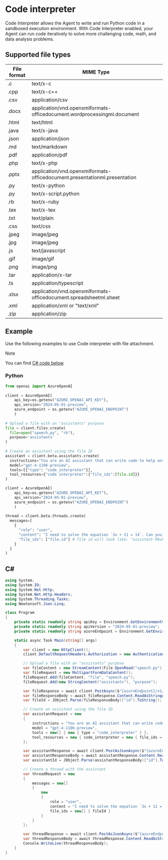 # Code interpreter 

Code Interpreter allows the Agent to write and run Python code in a sandboxed execution environment. With Code Interpreter enabled, your Agent can run code iteratively to solve more challenging code, math, and data analysis problems.

## Supported file types

|File format|MIME Type|
|---|---|
|.c| text/x-c |
|.cpp|text/x-c++ |
|.csv|application/csv|
|.docx|application/vnd.openxmlformats-officedocument.wordprocessingml.document|
|.html|text/html|
|.java|text/x-java|
|.json|application/json|
|.md|text/markdown|
|.pdf|application/pdf|
|.php|text/x-php|
|.pptx|application/vnd.openxmlformats-officedocument.presentationml.presentation|
|.py|text/x-python|
|.py|text/x-script.python|
|.rb|text/x-ruby|
|.tex|text/x-tex|
|.txt|text/plain|
|.css|text/css|
|.jpeg|image/jpeg|
|.jpg|image/jpeg|
|.js|text/javascript|
|.gif|image/gif|
|.png|image/png|
|.tar|application/x-tar|
|.ts|application/typescript|
|.xlsx|application/vnd.openxmlformats-officedocument.spreadsheetml.sheet|
|.xml|application/xml or "text/xml"|
|.zip|application/zip|

## Example 

Use the following examples to use Code interpreter with file attachment.

> [!NOTE]
> You can find [C# code below](#c).

### Python 

```python
from openai import AzureOpenAI 
     
client = AzureOpenAI( 
    api_key=os.getenv("AZURE_OPENAI_API_KEY"),   
    api_version="2024-05-01-preview", 
    azure_endpoint = os.getenv("AZURE_OPENAI_ENDPOINT") 
    ) 
 
# Upload a file with an "assistants" purpose 
file = client.files.create( 
  file=open("speech.py", "rb"), 
  purpose='assistants' 
) 
 
# Create an assistant using the file ID 
assistant = client.beta.assistants.create( 
  instructions="You are an AI assistant that can write code to help answer math questions.", 
  model="gpt-4-1106-preview", 
  tools=[{"type": "code_interpreter"}], 
  tool_resources={"code interpreter":{"file_ids":[file.id]}} 
) 

client = AzureOpenAI( 
    api_key=os.getenv("AZURE_OPENAI_API_KEY"),   
    api_version="2024-05-01-preview", 
    azure_endpoint = os.getenv("AZURE_OPENAI_ENDPOINT") 
    ) 
 
thread = client.beta.threads.create( 
  messages=[ 
    { 
      "role": "user", 
      "content": "I need to solve the equation `3x + 11 = 14`. Can you help me?", 
      "file_ids": ["file.id"] # file id will look like: "assistant-R9uhPxvRKGH3m0x5zBOhMjd2"  
    } 
  ] 
) 
``` 

## C# 

```csharp
using System;
using System.IO;
using System.Net.Http;
using System.Net.Http.Headers;
using System.Threading.Tasks;
using Newtonsoft.Json.Linq;

class Program
{
    private static readonly string apiKey = Environment.GetEnvironmentVariable("AZURE_OPENAI_API_KEY");
    private static readonly string apiVersion = "2024-05-01-preview";
    private static readonly string azureEndpoint = Environment.GetEnvironmentVariable("AZURE_OPENAI_ENDPOINT");

    static async Task Main(string[] args)
    {
        var client = new HttpClient();
        client.DefaultRequestHeaders.Authorization = new AuthenticationHeaderValue("Bearer", apiKey);

        // Upload a file with an "assistants" purpose
        var fileContent = new StreamContent(File.OpenRead("speech.py"));
        var fileRequest = new MultipartFormDataContent();
        fileRequest.Add(fileContent, "file", "speech.py");
        fileRequest.Add(new StringContent("assistants"), "purpose");

        var fileResponse = await client.PostAsync($"{azureEndpoint}/v1/files?api-version={apiVersion}", fileRequest);
        var fileResponseBody = await fileResponse.Content.ReadAsStringAsync();
        var fileId = JObject.Parse(fileResponseBody)["id"].ToString();

        // Create an assistant using the file ID
        var assistantRequest = new
        {
            instructions = "You are an AI assistant that can write code to help answer math questions.",
            model = "gpt-4-1106-preview",
            tools = new[] { new { type = "code_interpreter" } },
            tool_resources = new { code_interpreter = new { file_ids = new[] { fileId } } }
        };

        var assistantResponse = await client.PostAsJsonAsync($"{azureEndpoint}/v1/assistants?api-version={apiVersion}", assistantRequest);
        var assistantResponseBody = await assistantResponse.Content.ReadAsStringAsync();
        var assistantId = JObject.Parse(assistantResponseBody)["id"].ToString();

        // Create a thread with the assistant
        var threadRequest = new
        {
            messages = new[]
            {
                new
                {
                    role = "user",
                    content = "I need to solve the equation `3x + 11 = 14`. Can you help me?",
                    file_ids = new[] { fileId }
                }
            }
        };

        var threadResponse = await client.PostAsJsonAsync($"{azureEndpoint}/v1/threads?api-version={apiVersion}", threadRequest);
        var threadResponseBody = await threadResponse.Content.ReadAsStringAsync();
        Console.WriteLine(threadResponseBody);
    }
}
```